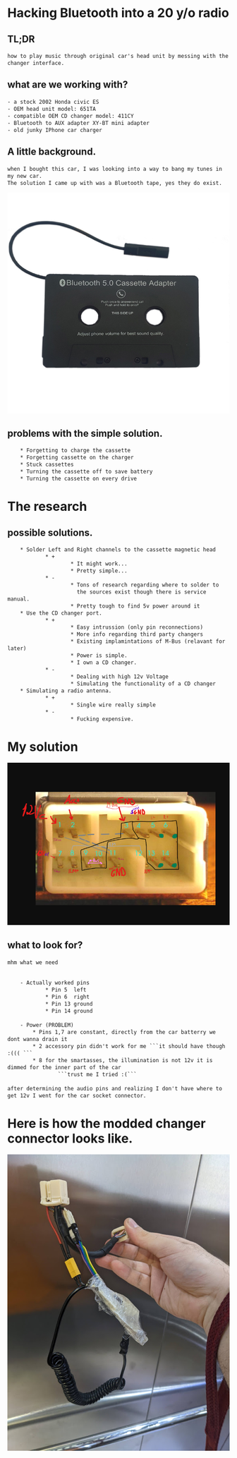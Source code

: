 Hacking Bluetooth into a 20 y/o radio
=====================================


## TL;DR
	how to play music through original car's head unit by messing with the changer interface.


## what are we working with?
	- a stock 2002 Honda civic ES 
	- OEM head unit model: 651TA
	- compatible OEM CD changer model: 411CY
	- Bluetooth to AUX adapter XY-BT mini adapter
	- old junky IPhone car charger

## A little background.

``` plain
when I bought this car, I was looking into a way to bang my tunes in my new car.
The solution I came up with was a Bluetooth tape, yes they do exist.
```
![Bluetooth tape](https://github.com/mtsimmer/TsimmerMobileMusic/raw/main/img/BluetoothCassette.png)

## problems with the simple solution.

		* Forgetting to charge the cassette
		* Forgetting cassette on the charger
		* Stuck cassettes
		* Turning the cassette off to save battery 
		* Turning the cassette on every drive


The research
============

## possible solutions.
		* Solder Left and Right channels to the cassette magnetic head
				* +
						* It might work...
						* Pretty simple...
				* -
						* Tons of research regarding where to solder to 
						  the sources exist though there is service manual.
						* Pretty tough to find 5v power around it
		* Use the CD changer port.
				* +
						* Easy intrussion (only pin reconnections)
						* More info regarding third party changers
						* Existing implamintations of M-Bus (relavant for later)
						* Power is simple.
						* I own a CD changer.
				* - 
						* Dealing with high 12v Voltage
						* Simulating the functionality of a CD changer
		* Simulating a radio antenna.
				* + 
						* Single wire really simple
				* -
						* Fucking expensive.

My solution
===========

![Changer PinOut](https://raw.githubusercontent.com/mtsimmer/TsimmerMobileMusic/main/img/ChangerPinout.png)

## what to look for?
```mhm what we need```

``` plain
		
	- Actually worked pins
			* Pin 5  left
			* Pin 6  right
			* Pin 13 ground
			* Pin 14 ground 

	- Power (PROBLEM)
		* Pins 1,7 are constant, directly from the car batterry we dont wanna drain it
		* 2 accessory pin didn't work for me ```it should have though :((( ```
		* 8 for the smartasses, the illumination is not 12v it is dimmed for the inner part of the car
				```trust me I tried :(```

after determining the audio pins and realizing I don't have where to get 12v I went for the car socket connector.
```

Here is how the modded changer connector looks like.
====================================================

![FinalProduct](https://raw.githubusercontent.com/mtsimmer/TsimmerMobileMusic/main/img/FinalProduct.jpg)

